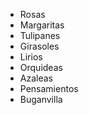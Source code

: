 - Rosas
- Margaritas
- Tulipanes
- Girasoles
- Lirios
- Orquideas
- Azaleas
- Pensamientos
- Buganvilla
